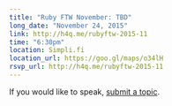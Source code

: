 ```yaml
---
title: "Ruby FTW November: TBD"
long_date: "November 24, 2015"
link: http://h4q.me/rubyftw-2015-11
time: "6:30pm"
location: Simpli.fi
location_url: https://goo.gl/maps/o34lH
rsvp_url: http://h4q.me/rubyftw-2015-11
---
```


If you would like to speak, [submit a topic](/s/submit).

